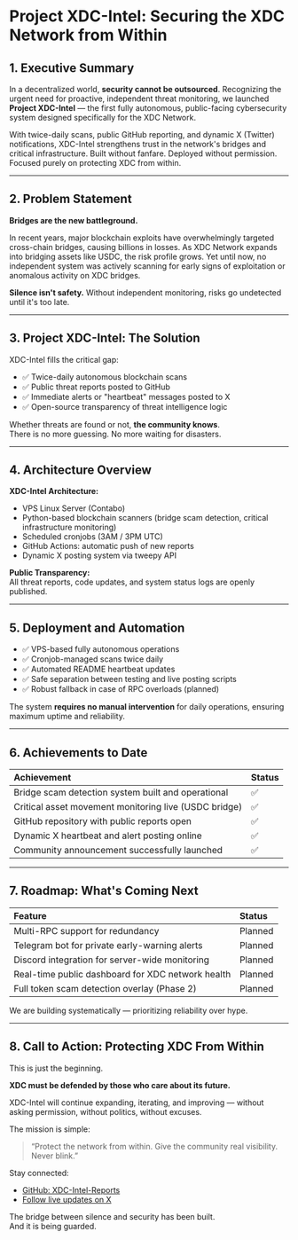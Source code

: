# Project XDC-Intel: Securing the XDC Network from Within

## 1. Executive Summary

In a decentralized world, **security cannot be outsourced**. Recognizing the urgent need for proactive, independent threat monitoring, we launched **Project XDC-Intel** — the first fully autonomous, public-facing cybersecurity system designed specifically for the XDC Network.

With twice-daily scans, public GitHub reporting, and dynamic X (Twitter) notifications, XDC-Intel strengthens trust in the network's bridges and critical infrastructure. Built without fanfare. Deployed without permission. Focused purely on protecting XDC from within.

---

## 2. Problem Statement

**Bridges are the new battleground.**

In recent years, major blockchain exploits have overwhelmingly targeted cross-chain bridges, causing billions in losses. As XDC Network expands into bridging assets like USDC, the risk profile grows. Yet until now, no independent system was actively scanning for early signs of exploitation or anomalous activity on XDC bridges.

**Silence isn't safety.** Without independent monitoring, risks go undetected until it's too late.

---

## 3. Project XDC-Intel: The Solution

XDC-Intel fills the critical gap:

- ✅ Twice-daily autonomous blockchain scans
- ✅ Public threat reports posted to GitHub
- ✅ Immediate alerts or "heartbeat" messages posted to X
- ✅ Open-source transparency of threat intelligence logic

Whether threats are found or not, **the community knows**.  
There is no more guessing. No more waiting for disasters.

---

## 4. Architecture Overview

**XDC-Intel Architecture:**

- VPS Linux Server (Contabo)
- Python-based blockchain scanners (bridge scam detection, critical infrastructure monitoring)
- Scheduled cronjobs (3AM / 3PM UTC)
- GitHub Actions: automatic push of new reports
- Dynamic X posting system via tweepy API

**Public Transparency:**  
All threat reports, code updates, and system status logs are openly published.

---

## 5. Deployment and Automation

- ✅ VPS-based fully autonomous operations
- ✅ Cronjob-managed scans twice daily
- ✅ Automated README heartbeat updates
- ✅ Safe separation between testing and live posting scripts
- ✅ Robust fallback in case of RPC overloads (planned)

The system **requires no manual intervention** for daily operations, ensuring maximum uptime and reliability.

---

## 6. Achievements to Date

| Achievement | Status |
|:---|:---|
| Bridge scam detection system built and operational | ✅ |
| Critical asset movement monitoring live (USDC bridge) | ✅ |
| GitHub repository with public reports open | ✅ |
| Dynamic X heartbeat and alert posting online | ✅ |
| Community announcement successfully launched | ✅ |

---

## 7. Roadmap: What's Coming Next

| Feature | Status |
|:---|:---|
| Multi-RPC support for redundancy | Planned |
| Telegram bot for private early-warning alerts | Planned |
| Discord integration for server-wide monitoring | Planned |
| Real-time public dashboard for XDC network health | Planned |
| Full token scam detection overlay (Phase 2) | Planned |

We are building systematically — prioritizing reliability over hype.

---

## 8. Call to Action: Protecting XDC From Within

This is just the beginning. 

**XDC must be defended by those who care about its future.**

XDC-Intel will continue expanding, iterating, and improving — without asking permission, without politics, without excuses.

The mission is simple:

> “Protect the network from within. Give the community real visibility. Never blink.”

Stay connected:  
- [GitHub: XDC-Intel-Reports](https://github.com/MrBlockchain22/xdc-intel-reports)
- [Follow live updates on X](https://twitter.com/youraccount)

The bridge between silence and security has been built.  
And it is being guarded.

